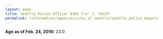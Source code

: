 ```yaml
---
layout: page
title: Seattle Police Officer 8302 Tre' I. Smith
permalink: /information/agencies/city_of_seattle/seattle_police_department/copbook/8302/
---
```


**Age as of Feb. 24, 2016:** 23.0

